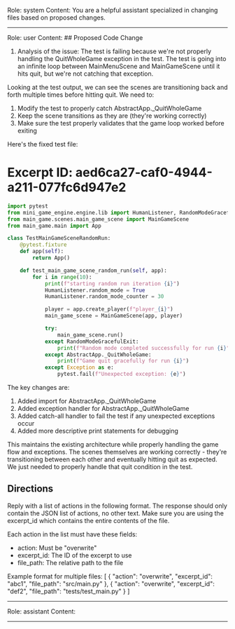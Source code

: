 Role: system
Content: You are a helpful assistant specialized in changing files based on proposed changes.
__________________
Role: user
Content: ## Proposed Code Change
1. Analysis of the issue:
The test is failing because we're not properly handling the QuitWholeGame exception in the test. The test is going into an infinite loop between MainMenuScene and MainGameScene until it hits quit, but we're not catching that exception.

Looking at the test output, we can see the scenes are transitioning back and forth multiple times before hitting quit. We need to:
1. Modify the test to properly catch AbstractApp._QuitWholeGame
2. Keep the scene transitions as they are (they're working correctly)
3. Make sure the test properly validates that the game loop worked before exiting

Here's the fixed test file:

# Excerpt ID: aed6ca27-caf0-4944-a211-077fc6d947e2
```python main_game/tests/test_main_game_scene.py
import pytest
from mini_game_engine.engine.lib import HumanListener, RandomModeGracefulExit, AbstractApp
from main_game.scenes.main_game_scene import MainGameScene
from main_game.main import App

class TestMainGameSceneRandomRun:
    @pytest.fixture
    def app(self):
        return App()

    def test_main_game_scene_random_run(self, app):
        for i in range(10):
            print(f"starting random run iteration {i}")
            HumanListener.random_mode = True
            HumanListener.random_mode_counter = 30

            player = app.create_player(f"player_{i}")
            main_game_scene = MainGameScene(app, player)

            try:
                main_game_scene.run()
            except RandomModeGracefulExit:
                print(f"Random mode completed successfully for run {i}")
            except AbstractApp._QuitWholeGame:
                print(f"Game quit gracefully for run {i}")
            except Exception as e:
                pytest.fail(f"Unexpected exception: {e}")
```

The key changes are:
1. Added import for AbstractApp._QuitWholeGame
2. Added exception handler for AbstractApp._QuitWholeGame
3. Added catch-all handler to fail the test if any unexpected exceptions occur
4. Added more descriptive print statements for debugging

This maintains the existing architecture while properly handling the game flow and exceptions. The scenes themselves are working correctly - they're transitioning between each other and eventually hitting quit as expected. We just needed to properly handle that quit condition in the test.

## Directions
Reply with a list of actions in the following format. The response should only contain the JSON list of actions, no other text.
Make sure you are using the excerpt_id which contains the entire contents of the file.

Each action in the list must have these fields:
- action: Must be "overwrite"
- excerpt_id: The ID of the excerpt to use
- file_path: The relative path to the file

Example format for multiple files:
[
    {
        "action": "overwrite",
        "excerpt_id": "abc1",
        "file_path": "src/main.py"
    },
    {
        "action": "overwrite",
        "excerpt_id": "def2",
        "file_path": "tests/test_main.py"
    }
]
__________________
Role: assistant
Content: 
__________________
